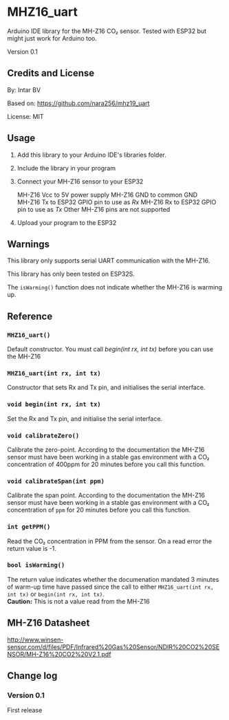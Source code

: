 # MHZ16_uart

Arduino IDE library for the MH-Z16 CO₂ sensor. Tested with ESP32 but might just work for Arduino too.

Version 0.1

## Credits and License

By: Intar BV  

Based on: https://github.com/nara256/mhz19_uart

License: MIT

## Usage

1. Add this library to your Arduino IDE's libraries folder.
1. Include the library in your program
1. Connect your MH-Z16 sensor to your ESP32

    MH-Z16 Vcc to 5V power supply
    MH-Z16 GND  to common GND  
    MH-Z16 Tx   to ESP32 GPIO pin to use as _Rx_
    MH-Z16 Rx   to ESP32 GPIO pin to use as _Tx_
    Other MH-Z16 pins are not supported
1. Upload your program to the ESP32

## Warnings

This library only supports serial UART communication with the MH-Z16.

This library has only been tested on ESP32S.

The `isWarming()` function does not indicate whether the MH-Z16 is warming up.

## Reference

### `MHZ16_uart()`

Default constructor. You must call _begin(int rx, int tx)_ before you can use the MH-Z16

### `MHZ16_uart(int rx, int tx)`

Constructor that sets Rx and Tx pin, and initialises the serial interface.

### `void begin(int rx, int tx)`

Set the Rx and Tx pin, and initialise the serial interface.
  
### `void calibrateZero()`

Calibrate the zero-point. According to the documentation the MH-Z16 sensor must have been working in a stable gas environment with a CO₂ concentration of 400ppm for 20 minutes before you call this function.

### `void calibrateSpan(int ppm)`

Calibrate the span point. According to the documentation the MH-Z16 sensor must have been working in a stable gas environment  with a CO₂ concentration of `ppm` for 20 minutes before you call this function.

### `int getPPM()`

Read the CO₂ concentration in PPM from the sensor. On a read error the return value is -1.
  
### `bool isWarming()`

The return value indicates whether the documenation mandated 3 minutes of warm-up time have passed since the call to either `MHZ16_uart(int rx, int tx)` or `begin(int rx, int tx)`.  
**Caution:** This is not a value read from the MH-Z16

## MH-Z16 Datasheet

<http://www.winsen-sensor.com/d/files/PDF/Infrared%20Gas%20Sensor/NDIR%20CO2%20SENSOR/MH-Z16%20CO2%20V2.1.pdf>

## Change log

### Version 0.1

First release
